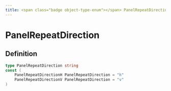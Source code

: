 ```yaml
---
title: <span class="badge object-type-enum"></span> PanelRepeatDirection
---
```

# <span class="badge object-type-enum"></span> PanelRepeatDirection

## Definition

```go
type PanelRepeatDirection string
const (
	PanelRepeatDirectionH PanelRepeatDirection = "h"
	PanelRepeatDirectionV PanelRepeatDirection = "v"
)

```
